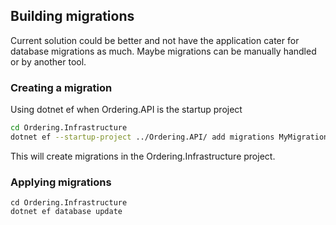 ## Building migrations

Current solution could be better and not have the application cater for database migrations as much. 
Maybe migrations can be manually handled or by another tool. 

### Creating a migration

Using dotnet ef when Ordering.API is the startup project

```sh
cd Ordering.Infrastructure
dotnet ef --startup-project ../Ordering.API/ add migrations MyMigration  
```

This will create migrations in the Ordering.Infrastructure project.

### Applying migrations

```
cd Ordering.Infrastructure
dotnet ef database update
```